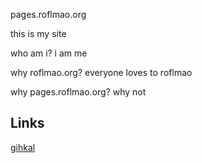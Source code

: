 pages.roflmao.org

this is my site

who am i?
i am me

why roflmao.org?
everyone loves to roflmao

why pages.roflmao.org?
why not

## Links
[gihkal](gihkal.roflmao.org)


